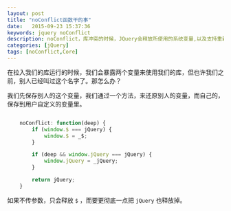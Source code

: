 ```yaml
---
layout: post
title: "noConflict函数干的事"
date:   2015-09-23 15:37:36
keywords: jquery noConflict
description: noConflict，库冲突的时候，JQuery会释放所使用的系统变量,以及支持重新指定jQuery的全局方法名
categories: [jQuery]
tags: [noConflict,Core]
---
```


在拉入我们的库运行的时候，我们会暴露两个变量来使用我们的库，但也许我们之前，别人已经叫过这个名字了。那怎么办？

我们先保存别人的这个变量，我们通过一个方法，来还原别人的变量，而自己的，保存到用户自定义的变量里。

```js

	noConflict: function(deep) {
		if (window.$ === jQuery) {
			window.$ = _$;
		}

		if (deep && window.jQuery === jQuery) {
			window.jQuery = _jQuery;
		}

		return jQuery;
	}

```

如果不传参数，只会释放 `$` ，而要更彻底一点把 `jQuery` 也释放掉。

